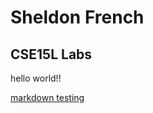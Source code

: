# Sheldon French
## CSE15L Labs
hello world!!


[markdown testing](https://sheldon-f.github.io/cse15l-lab-reports/test)
